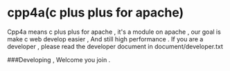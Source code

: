 cpp4a(c plus plus for apache)
=====
Cpp4a means c plus plus for apache , it's a module on apache , our goal is make c web develop easier , And still high performance .
If you are a developer , please read the developer document in document/developer.txt

###Developing , Welcome you join .

